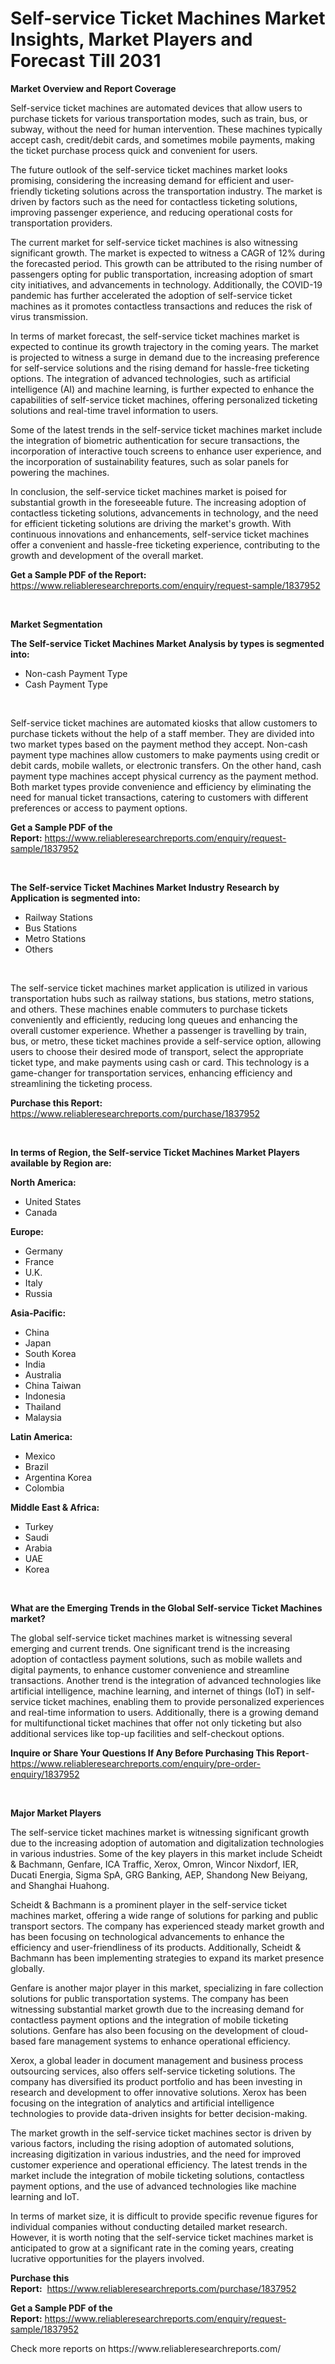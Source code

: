 <p><h1>Self-service Ticket Machines Market Insights, Market Players and Forecast Till 2031</h1></p><p><strong>Market Overview and Report Coverage</strong></p>
<p><p>Self-service ticket machines are automated devices that allow users to purchase tickets for various transportation modes, such as train, bus, or subway, without the need for human intervention. These machines typically accept cash, credit/debit cards, and sometimes mobile payments, making the ticket purchase process quick and convenient for users.</p><p>The future outlook of the self-service ticket machines market looks promising, considering the increasing demand for efficient and user-friendly ticketing solutions across the transportation industry. The market is driven by factors such as the need for contactless ticketing solutions, improving passenger experience, and reducing operational costs for transportation providers.</p><p>The current market for self-service ticket machines is also witnessing significant growth. The market is expected to witness a CAGR of 12% during the forecasted period. This growth can be attributed to the rising number of passengers opting for public transportation, increasing adoption of smart city initiatives, and advancements in technology. Additionally, the COVID-19 pandemic has further accelerated the adoption of self-service ticket machines as it promotes contactless transactions and reduces the risk of virus transmission.</p><p>In terms of market forecast, the self-service ticket machines market is expected to continue its growth trajectory in the coming years. The market is projected to witness a surge in demand due to the increasing preference for self-service solutions and the rising demand for hassle-free ticketing options. The integration of advanced technologies, such as artificial intelligence (AI) and machine learning, is further expected to enhance the capabilities of self-service ticket machines, offering personalized ticketing solutions and real-time travel information to users.</p><p>Some of the latest trends in the self-service ticket machines market include the integration of biometric authentication for secure transactions, the incorporation of interactive touch screens to enhance user experience, and the incorporation of sustainability features, such as solar panels for powering the machines.</p><p>In conclusion, the self-service ticket machines market is poised for substantial growth in the foreseeable future. The increasing adoption of contactless ticketing solutions, advancements in technology, and the need for efficient ticketing solutions are driving the market's growth. With continuous innovations and enhancements, self-service ticket machines offer a convenient and hassle-free ticketing experience, contributing to the growth and development of the overall market.</p></p>
<p><strong>Get a Sample PDF of the Report:</strong> <a href="https://www.reliableresearchreports.com/enquiry/request-sample/1837952">https://www.reliableresearchreports.com/enquiry/request-sample/1837952</a></p>
<p>&nbsp;</p>
<p><strong>Market Segmentation</strong></p>
<p><strong>The Self-service Ticket Machines Market Analysis by types is segmented into:</strong></p>
<p><ul><li>Non-cash Payment Type</li><li>Cash Payment Type</li></ul></p>
<p>&nbsp;</p>
<p><p>Self-service ticket machines are automated kiosks that allow customers to purchase tickets without the help of a staff member. They are divided into two market types based on the payment method they accept. Non-cash payment type machines allow customers to make payments using credit or debit cards, mobile wallets, or electronic transfers. On the other hand, cash payment type machines accept physical currency as the payment method. Both market types provide convenience and efficiency by eliminating the need for manual ticket transactions, catering to customers with different preferences or access to payment options.</p></p>
<p><strong>Get a Sample PDF of the Report:</strong>&nbsp;<a href="https://www.reliableresearchreports.com/enquiry/request-sample/1837952">https://www.reliableresearchreports.com/enquiry/request-sample/1837952</a></p>
<p>&nbsp;</p>
<p><strong>The Self-service Ticket Machines Market Industry Research by Application is segmented into:</strong></p>
<p><ul><li>Railway Stations</li><li>Bus Stations</li><li>Metro Stations</li><li>Others</li></ul></p>
<p>&nbsp;</p>
<p><p>The self-service ticket machines market application is utilized in various transportation hubs such as railway stations, bus stations, metro stations, and others. These machines enable commuters to purchase tickets conveniently and efficiently, reducing long queues and enhancing the overall customer experience. Whether a passenger is travelling by train, bus, or metro, these ticket machines provide a self-service option, allowing users to choose their desired mode of transport, select the appropriate ticket type, and make payments using cash or card. This technology is a game-changer for transportation services, enhancing efficiency and streamlining the ticketing process.</p></p>
<p><strong>Purchase this Report:</strong>&nbsp; <a href="https://www.reliableresearchreports.com/purchase/1837952">https://www.reliableresearchreports.com/purchase/1837952</a></p>
<p>&nbsp;</p>
<p><strong>In terms of Region, the Self-service Ticket Machines Market Players available by Region are:</strong></p>
<p>
    <p> <strong> North America: </strong>
        <ul>
            <li>United States</li>
            <li>Canada</li>
        </ul>
        </p> 
    <p> <strong> Europe: </strong>
        <ul>
            <li>Germany</li>
            <li>France</li>
            <li>U.K.</li>
            <li>Italy</li>
            <li>Russia</li>
        </ul>
        </p> 
    <p> <strong> Asia-Pacific: </strong>
        <ul>
            <li>China</li>
            <li>Japan</li>
            <li>South Korea</li>
            <li>India</li>
            <li>Australia</li>
            <li>China Taiwan</li>
            <li>Indonesia</li>
            <li>Thailand</li>
            <li>Malaysia</li>
        </ul>
        </p> 
    <p> <strong> Latin America: </strong>
        <ul>
            <li>Mexico</li>
            <li>Brazil</li>
            <li>Argentina Korea</li>
            <li>Colombia</li>
        </ul>
        </p> 
    <p> <strong> Middle East & Africa: </strong>
        <ul>
            <li>Turkey</li>
            <li>Saudi</li>
            <li>Arabia</li>
            <li>UAE</li>
            <li>Korea</li>
        </ul>
    </p>
    </p>
<p>&nbsp;</p>
<p><strong>What are the Emerging Trends in the Global Self-service Ticket Machines market?</strong></p>
<p><p>The global self-service ticket machines market is witnessing several emerging and current trends. One significant trend is the increasing adoption of contactless payment solutions, such as mobile wallets and digital payments, to enhance customer convenience and streamline transactions. Another trend is the integration of advanced technologies like artificial intelligence, machine learning, and internet of things (IoT) in self-service ticket machines, enabling them to provide personalized experiences and real-time information to users. Additionally, there is a growing demand for multifunctional ticket machines that offer not only ticketing but also additional services like top-up facilities and self-checkout options.</p></p>
<p><strong>Inquire or Share Your Questions If Any Before Purchasing This Report</strong>- <a href="https://www.reliableresearchreports.com/enquiry/pre-order-enquiry/1837952">https://www.reliableresearchreports.com/enquiry/pre-order-enquiry/1837952</a></p>
<p>&nbsp;</p>
<p><strong>Major Market Players</strong></p>
<p><p>The self-service ticket machines market is witnessing significant growth due to the increasing adoption of automation and digitalization technologies in various industries. Some of the key players in this market include Scheidt & Bachmann, Genfare, ICA Traffic, Xerox, Omron, Wincor Nixdorf, IER, Ducati Energia, Sigma SpA, GRG Banking, AEP, Shandong New Beiyang, and Shanghai Huahong.</p><p>Scheidt & Bachmann is a prominent player in the self-service ticket machines market, offering a wide range of solutions for parking and public transport sectors. The company has experienced steady market growth and has been focusing on technological advancements to enhance the efficiency and user-friendliness of its products. Additionally, Scheidt & Bachmann has been implementing strategies to expand its market presence globally.</p><p>Genfare is another major player in this market, specializing in fare collection solutions for public transportation systems. The company has been witnessing substantial market growth due to the increasing demand for contactless payment options and the integration of mobile ticketing solutions. Genfare has also been focusing on the development of cloud-based fare management systems to enhance operational efficiency.</p><p>Xerox, a global leader in document management and business process outsourcing services, also offers self-service ticketing solutions. The company has diversified its product portfolio and has been investing in research and development to offer innovative solutions. Xerox has been focusing on the integration of analytics and artificial intelligence technologies to provide data-driven insights for better decision-making.</p><p>The market growth in the self-service ticket machines sector is driven by various factors, including the rising adoption of automated solutions, increasing digitization in various industries, and the need for improved customer experience and operational efficiency. The latest trends in the market include the integration of mobile ticketing solutions, contactless payment options, and the use of advanced technologies like machine learning and IoT.</p><p>In terms of market size, it is difficult to provide specific revenue figures for individual companies without conducting detailed market research. However, it is worth noting that the self-service ticket machines market is anticipated to grow at a significant rate in the coming years, creating lucrative opportunities for the players involved.</p></p>
<p><strong>Purchase this Report:</strong>&nbsp;&nbsp;<a href="https://www.reliableresearchreports.com/purchase/1837952">https://www.reliableresearchreports.com/purchase/1837952</a></p>
<p></p>
<p><strong>Get a Sample PDF of the Report:</strong>&nbsp;<a href="https://www.reliableresearchreports.com/enquiry/request-sample/1837952">https://www.reliableresearchreports.com/enquiry/request-sample/1837952</a></p>
<p>Check more reports on https://www.reliableresearchreports.com/</p>